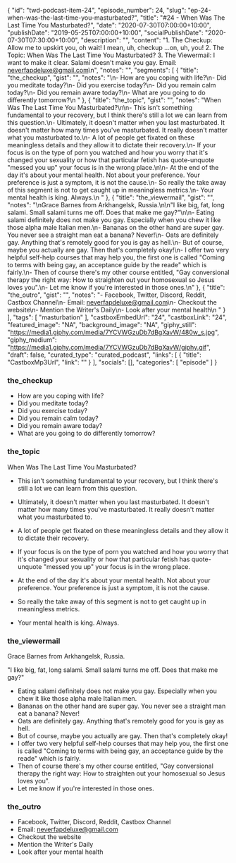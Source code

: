 {
	"id": "twd-podcast-item-24",
	"episode_number": 24,
	"slug": "ep-24-when-was-the-last-time-you-masturbated?",
	"title": "#24 - When Was The Last Time You Masturbated?",
	"date": "2020-07-30T07:00:00+10:00",
	"publishDate": "2019-05-25T07:00:00+10:00",
	"socialPublishDate": "2020-07-30T07:30:00+10:00",
	"description": "",
	"content": "1. The Checkup: Allow me to upskirt you, oh wait! I mean, uh, checkup ...on, uh, you! 2. The Topic: When Was The Last Time You Masturbated? 3. The Viewermail: I want to make it clear. Salami doesn't make you gay. Email: neverfapdeluxe@gmail.com\n",
	"notes": "",
	"segments": [
		{
			"title": "the_checkup",
			"gist": "",
			"notes": "\n- How are you coping with life?\n- Did you meditate today?\n- Did you exercise today?\n- Did you remain calm today?\n- Did you remain aware today?\n- What are you going to do differently tomorrow?\n      "
		},
		{
			"title": "the_topic",
			"gist": "",
			"notes": "When Was The Last Time You Masturbated?\n\n- This isn't something fundamental to your recovery, but I think there's still a lot we can learn from this question.\n- Ultimately, it doesn't matter when you last masturbated. It doesn't matter how many times you've masturbated. It really doesn't matter what you masturbated to.\n- A lot of people get fixated on these meaningless details and they allow it to dictate their recovery.\n- If your focus is on the type of porn you watched and how you worry that it's changed your sexuality or how that particular fetish has quote-unquote \"messed you up\" your focus is in the wrong place.\n\n- At the end of the day it's about your mental health. Not about your preference. Your preference is just a symptom, it is not the cause.\n- So really the take away of this segment is not to get caught up in meaningless metrics.\n- Your mental health is king. Always.\n      "
		},
		{
			"title": "the_viewermail",
			"gist": "",
			"notes": "\nGrace Barnes from Arkhangelsk, Russia.\n\n\"I like big, fat, long salami. Small salami turns me off. Does that make me gay?\"\n\n- Eating salami definitely does not make you gay. Especially when you chew it like those alpha male Italian men.\n- Bananas on the other hand are super gay. You never see a straight man eat a banana? Never!\n- Oats are definitely gay. Anything that's remotely good for you is gay as hell.\n- But of course, maybe you actually are gay. Then that's completely okay!\n- I offer two very helpful self-help courses that may help you, the first one is called \"Coming to terms with being gay, an acceptance guide by the reade\" which is fairly.\n- Then of course there's my other course entitled, \"Gay conversional therapy the right way: How to straighten out your homosexual so Jesus loves you\".\n- Let me know if you're interested in those ones.\n"
		},
		{
			"title": "the_outro",
			"gist": "",
			"notes": "- Facebook, Twitter, Discord, Reddit, Castbox Channel\n- Email: neverfapdeluxe@gmail.com\n- Checkout the website\n- Mention the Writer's Daily\n- Look after your mental health\n      "
		}
	],
	"tags": [
		"masturbation"
	],
	"castboxEmbedUrl": "24",
	"castboxLink": "24",
	"featured_image": "NA",
	"background_image": "NA",
	"giphy_still": "https://media1.giphy.com/media/7YCVWGzuDb7dBgXavW/480w_s.jpg",
	"giphy_medium": "https://media1.giphy.com/media/7YCVWGzuDb7dBgXavW/giphy.gif",
	"draft": false,
	"curated_type": "curated_podcast",
	"links": [
		{
			"title": "CastboxMp3Url",
			"link": ""
		}
	],
	"socials": [],
	"categories": [
		"episode"
	]
}

### the_checkup


- How are you coping with life?
- Did you meditate today?
- Did you exercise today?
- Did you remain calm today?
- Did you remain aware today?
- What are you going to do differently tomorrow?
      
### the_topic

When Was The Last Time You Masturbated?

- This isn't something fundamental to your recovery, but I think there's still a lot we can learn from this question.
- Ultimately, it doesn't matter when you last masturbated. It doesn't matter how many times you've masturbated. It really doesn't matter what you masturbated to.
- A lot of people get fixated on these meaningless details and they allow it to dictate their recovery.
- If your focus is on the type of porn you watched and how you worry that it's changed your sexuality or how that particular fetish has quote-unquote "messed you up" your focus is in the wrong place.

- At the end of the day it's about your mental health. Not about your preference. Your preference is just a symptom, it is not the cause.
- So really the take away of this segment is not to get caught up in meaningless metrics.
- Your mental health is king. Always.
      
### the_viewermail


Grace Barnes from Arkhangelsk, Russia.

"I like big, fat, long salami. Small salami turns me off. Does that make me gay?"

- Eating salami definitely does not make you gay. Especially when you chew it like those alpha male Italian men.
- Bananas on the other hand are super gay. You never see a straight man eat a banana? Never!
- Oats are definitely gay. Anything that's remotely good for you is gay as hell.
- But of course, maybe you actually are gay. Then that's completely okay!
- I offer two very helpful self-help courses that may help you, the first one is called "Coming to terms with being gay, an acceptance guide by the reade" which is fairly.
- Then of course there's my other course entitled, "Gay conversional therapy the right way: How to straighten out your homosexual so Jesus loves you".
- Let me know if you're interested in those ones.

### the_outro

- Facebook, Twitter, Discord, Reddit, Castbox Channel
- Email: neverfapdeluxe@gmail.com
- Checkout the website
- Mention the Writer's Daily
- Look after your mental health
      
